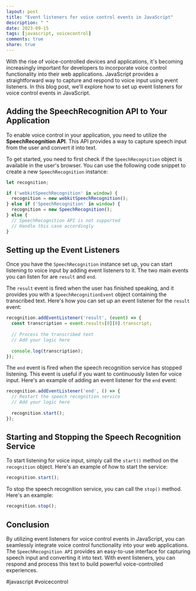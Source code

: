 ```yaml
---
layout: post
title: "Event listeners for voice control events in JavaScript"
description: " "
date: 2023-09-15
tags: [javascript, voicecontrol]
comments: true
share: true
---
```


With the rise of voice-controlled devices and applications, it's becoming increasingly important for developers to incorporate voice control functionality into their web applications. JavaScript provides a straightforward way to capture and respond to voice input using event listeners. In this blog post, we'll explore how to set up event listeners for voice control events in JavaScript.

## Adding the SpeechRecognition API to Your Application

To enable voice control in your application, you need to utilize the **SpeechRecognition API**. This API provides a way to capture speech input from the user and convert it into text. 

To get started, you need to first check if the `SpeechRecognition` object is available in the user's browser. You can use the following code snippet to create a new `SpeechRecognition` instance:

```javascript
let recognition;

if ('webkitSpeechRecognition' in window) {
  recognition = new webkitSpeechRecognition();
} else if ('SpeechRecognition' in window) {
  recognition = new SpeechRecognition();
} else {
  // SpeechRecognition API is not supported
  // Handle this case accordingly
}
```

## Setting up the Event Listeners

Once you have the `SpeechRecognition` instance set up, you can start listening to voice input by adding event listeners to it. The two main events you can listen for are `result` and `end`.

The `result` event is fired when the user has finished speaking, and it provides you with a `SpeechRecognitionEvent` object containing the transcribed text. Here's how you can set up an event listener for the `result` event:

```javascript
recognition.addEventListener('result', (event) => {
  const transcription = event.results[0][0].transcript;
  
  // Process the transcribed text
  // Add your logic here
  
  console.log(transcription);
});
```

The `end` event is fired when the speech recognition service has stopped listening. This event is useful if you want to continuously listen for voice input. Here's an example of adding an event listener for the `end` event:

```javascript
recognition.addEventListener('end', () => {
  // Restart the speech recognition service
  // Add your logic here
  
  recognition.start();
});
```

## Starting and Stopping the Speech Recognition Service

To start listening for voice input, simply call the `start()` method on the `recognition` object. Here's an example of how to start the service:

```javascript
recognition.start();
```

To stop the speech recognition service, you can call the `stop()` method. Here's an example:

```javascript
recognition.stop();
```

## Conclusion

By utilizing event listeners for voice control events in JavaScript, you can seamlessly integrate voice control functionality into your web applications. The `SpeechRecognition API` provides an easy-to-use interface for capturing speech input and converting it into text. With event listeners, you can respond and process this text to build powerful voice-controlled experiences.

#javascript #voicecontrol